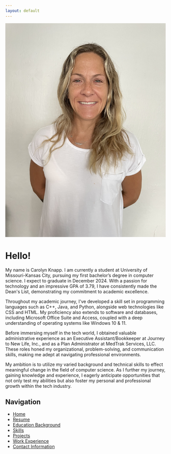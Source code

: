 ```yaml
---
layout: default
---
```


![Carolyn Knapp](https://github.com/c-knapp-3/c-knapp-3.github.io/blob/main/portfolio_pic.jpg?raw=true)

# Hello!

My name is Carolyn Knapp. I am currently a student at University of Missouri-Kansas City, pursuing my first bachelor’s degree in computer science. I expect to graduate in December 2024. With a passion for technology and an impressive GPA of 3.79, I have consistently made the Dean's List, demonstrating my commitment to academic excellence.

Throughout my academic journey, I've developed a skill set in programming languages such as C++, Java, and Python, alongside web technologies like CSS and HTML. My proficiency also extends to software and databases, including Microsoft Office Suite and Access, coupled with a deep understanding of operating systems like Windows 10 & 11.

Before immersing myself in the tech world, I obtained valuable administrative experience as an Executive Assistant/Bookkeeper at Journey to New Life, Inc., and as a Plan Administrator at MedTrak Services, LLC. These roles honed my organizational, problem-solving, and communication skills, making me adept at navigating professional environments.

My ambition is to utilize my varied background and technical skills to effect meaningful change in the field of computer science. As I further my journey, gaining knowledge and experience, I eagerly anticipate opportunities that not only test my abilities but also foster my personal and professional growth within the tech industry.

## Navigation

- [Home](/)
- [Resume](/resume)
- [Education Background](/education)
- [Skills](/skills)
- [Projects](/projects)
- [Work Experience](/work-experience)
- [Contact Information](/contact)

